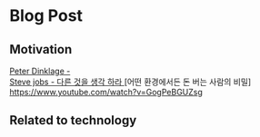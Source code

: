 # Blog Post
## Motivation
[Peter Dinklage - ](https://www.youtube.com/watch?v=7_ZKKOEQ4cY)  
[Steve jobs - 다른 것을 생각 하라 ](https://www.youtube.com/watch?v=06R8FdoJAzI)
[어떤 환경에서든 돈 버는 사람의 비밀] https://www.youtube.com/watch?v=GogPeBGUZsg
## Related to technology
